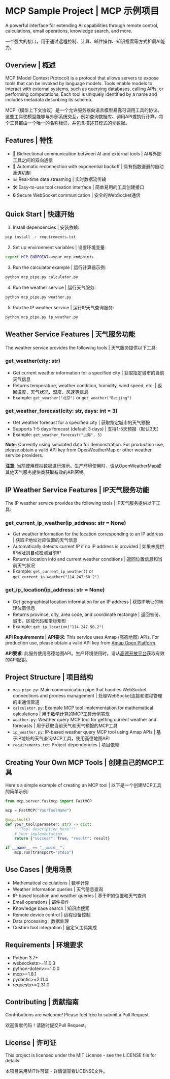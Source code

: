 # MCP Sample Project | MCP 示例项目

A powerful interface for extending AI capabilities through remote control, calculations, email operations, knowledge search, and more.

一个强大的接口，用于通过远程控制、计算、邮件操作、知识搜索等方式扩展AI能力。

## Overview | 概述

MCP (Model Context Protocol) is a protocol that allows servers to expose tools that can be invoked by language models. Tools enable models to interact with external systems, such as querying databases, calling APIs, or performing computations. Each tool is uniquely identified by a name and includes metadata describing its schema.

MCP（模型上下文协议）是一个允许服务器向语言模型暴露可调用工具的协议。这些工具使模型能够与外部系统交互，例如查询数据库、调用API或执行计算。每个工具都由一个唯一的名称标识，并包含描述其模式的元数据。

## Features | 特性

- 🔌 Bidirectional communication between AI and external tools | AI与外部工具之间的双向通信
- 🔄 Automatic reconnection with exponential backoff | 具有指数退避的自动重连机制
- 📊 Real-time data streaming | 实时数据流传输
- 🛠️ Easy-to-use tool creation interface | 简单易用的工具创建接口
- 🔒 Secure WebSocket communication | 安全的WebSocket通信

## Quick Start | 快速开始

1. Install dependencies | 安装依赖:
```bash
pip install -r requirements.txt
```

2. Set up environment variables | 设置环境变量:
```bash
export MCP_ENDPOINT=<your_mcp_endpoint>
```

3. Run the calculator example | 运行计算器示例:
```bash
python mcp_pipe.py calculator.py
```

4. Run the weather service | 运行天气服务:
```bash
python mcp_pipe.py weather.py
```

5. Run the IP weather service | 运行IP天气查询服务:
```bash
python mcp_pipe.py ip_weather.py
```

## Weather Service Features | 天气服务功能

The weather service provides the following tools | 天气服务提供以下工具:

### get_weather(city: str)
- Get current weather information for a specified city | 获取指定城市的当前天气信息
- Returns temperature, weather condition, humidity, wind speed, etc. | 返回温度、天气状况、湿度、风速等信息
- Example: `get_weather("北京")` or `get_weather("Beijing")`

### get_weather_forecast(city: str, days: int = 3)
- Get weather forecast for a specified city | 获取指定城市的天气预报
- Supports 1-5 days forecast (default 3 days) | 支持1-5天预报（默认3天）
- Example: `get_weather_forecast("上海", 5)`

**Note**: Currently using simulated data for demonstration. For production use, please obtain a valid API key from OpenWeatherMap or other weather service providers.

**注意**: 当前使用模拟数据进行演示。生产环境使用时，请从OpenWeatherMap或其他天气服务提供商获取有效的API密钥。

## IP Weather Service Features | IP天气服务功能

The IP weather service provides the following tools | IP天气服务提供以下工具:

### get_current_ip_weather(ip_address: str = None)
- Get weather information for the location corresponding to an IP address | 获取IP地址对应位置的天气信息
- Automatically detects current IP if no IP address is provided | 如果未提供IP地址则自动检测当前IP
- Returns location info and current weather conditions | 返回位置信息和当前天气状况
- Example: `get_current_ip_weather()` or `get_current_ip_weather("114.247.50.2")`

### get_ip_location(ip_address: str = None)
- Get geographical location information for an IP address | 获取IP地址的地理位置信息
- Returns province, city, area code, and coordinate rectangle | 返回省份、城市、区域代码和坐标矩形
- Example: `get_ip_location("114.247.50.2")`

**API Requirements | API要求**: This service uses Amap (高德地图) APIs. For production use, please obtain a valid API key from [Amap Open Platform](https://lbs.amap.com/).

**API要求**: 此服务使用高德地图API。生产环境使用时，请从[高德开放平台](https://lbs.amap.com/)获取有效的API密钥。

## Project Structure | 项目结构

- `mcp_pipe.py`: Main communication pipe that handles WebSocket connections and process management | 处理WebSocket连接和进程管理的主通信管道
- `calculator.py`: Example MCP tool implementation for mathematical calculations | 用于数学计算的MCP工具示例实现
- `weather.py`: Weather query MCP tool for getting current weather and forecasts | 用于获取当前天气和天气预报的MCP工具
- `ip_weather.py`: IP-based weather query MCP tool using Amap APIs | 基于IP地址的天气查询MCP工具，使用高德地图API
- `requirements.txt`: Project dependencies | 项目依赖

## Creating Your Own MCP Tools | 创建自己的MCP工具

Here's a simple example of creating an MCP tool | 以下是一个创建MCP工具的简单示例:

```python
from mcp.server.fastmcp import FastMCP

mcp = FastMCP("YourToolName")

@mcp.tool()
def your_tool(parameter: str) -> dict:
    """Tool description here"""
    # Your implementation
    return {"success": True, "result": result}

if __name__ == "__main__":
    mcp.run(transport="stdio")
```

## Use Cases | 使用场景

- Mathematical calculations | 数学计算
- Weather information queries | 天气信息查询
- IP-based location and weather queries | 基于IP的位置和天气查询
- Email operations | 邮件操作
- Knowledge base search | 知识库搜索
- Remote device control | 远程设备控制
- Data processing | 数据处理
- Custom tool integration | 自定义工具集成

## Requirements | 环境要求

- Python 3.7+
- websockets>=11.0.3
- python-dotenv>=1.0.0
- mcp>=1.8.1
- pydantic>=2.11.4
- requests>=2.31.0

## Contributing | 贡献指南

Contributions are welcome! Please feel free to submit a Pull Request.

欢迎贡献代码！请随时提交Pull Request。

## License | 许可证

This project is licensed under the MIT License - see the LICENSE file for details.

本项目采用MIT许可证 - 详情请查看LICENSE文件。

